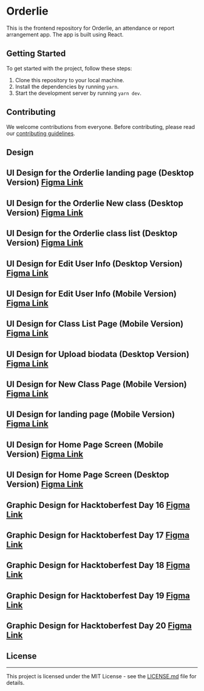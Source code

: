 # Orderlie

This is the frontend repository for Orderlie, an attendance or report arrangement app. The app is built using React.

## Getting Started

To get started with the project, follow these steps:

1. Clone this repository to your local machine.
2. Install the dependencies by running `yarn`.
3. Start the development server by running `yarn dev`.

## Contributing

We welcome contributions from everyone. Before contributing, please read our [contributing guidelines](https://github.com/gray-adeyi/orderlie/blob/main/CONTRIBUTING.md).

## Design

## UI Design for the Orderlie landing page (Desktop Version) [Figma Link](https://www.figma.com/file/BZfwIjXSx7DJUkjEO6Q2O0/Ordelie?type=design&node-id=137-23&mode=design&t=Uw14QQYPDUrTp9MP-4)

## UI Design for the Orderlie New class (Desktop Version) [Figma Link](https://www.figma.com/file/BZfwIjXSx7DJUkjEO6Q2O0/Ordelie?type=design&node-id=24-15&mode=design&t=Uw14QQYPDUrTp9MP-4)

## UI Design for the Orderlie class list (Desktop Version) [Figma Link](https://www.figma.com/file/BZfwIjXSx7DJUkjEO6Q2O0/Ordelie?type=design&node-id=50-19&mode=design&t=7VED44rQgBdBhACP-4)

## UI Design for Edit User Info (Desktop Version) [Figma Link](https://www.figma.com/file/BZfwIjXSx7DJUkjEO6Q2O0/Ordelie?type=design&node-id=39-20&mode=design&t=tq72eL8pIMNWrPk4-4)

## UI Design for Edit User Info (Mobile Version) [Figma Link](https://www.figma.com/file/BZfwIjXSx7DJUkjEO6Q2O0/Ordelie?type=design&node-id=163-160&mode=design&t=7VED44rQgBdBhACP-4)

## UI Design for Class List Page (Mobile Version) [Figma Link](https://www.figma.com/file/BZfwIjXSx7DJUkjEO6Q2O0/Ordelie?type=design&node-id=171-23&mode=design&t=6viTFj522UpmlSUX-4)

## UI Design for Upload biodata (Desktop Version) [Figma Link](https://www.figma.com/file/BZfwIjXSx7DJUkjEO6Q2O0/Ordelie?type=design&node-id=51-82&mode=design&t=7VED44rQgBdBhACP-4)

## UI Design for New Class Page (Mobile Version) [Figma Link](https://www.figma.com/file/BZfwIjXSx7DJUkjEO6Q2O0/Ordelie?type=design&node-id=163-202&mode=design&t=hcfykl2ziDsxBrPT-4)

## UI Design for landing page (Mobile Version) [Figma Link](https://www.figma.com/file/BZfwIjXSx7DJUkjEO6Q2O0/Ordelie?type=design&node-id=151-23&mode=design&t=tksM67seUg2hg6K0-4)

## UI Design for Home Page Screen (Mobile Version) [Figma Link](https://www.figma.com/file/BZfwIjXSx7DJUkjEO6Q2O0/Ordelie?type=design&node-id=180-2&mode=design&t=v8eNYj12W5Mhw86u-4)

## UI Design for Home Page Screen (Desktop Version) [Figma Link](https://www.figma.com/file/BZfwIjXSx7DJUkjEO6Q2O0/Ordelie?type=design&node-id=156-24&mode=design&t=v8eNYj12W5Mhw86u-4)

## Graphic Design for Hacktoberfest Day 16 [Figma Link](https://www.figma.com/file/w1Hoj9ESFonR8tDl5WLedU/Event-Management?type=design&node-id=410-2&mode=design&t=bu9hgnQ9horONEgc-4)

## Graphic Design for Hacktoberfest Day 17 [Figma Link](https://www.figma.com/file/w1Hoj9ESFonR8tDl5WLedU/Event-Management?type=design&node-id=410-324&mode=design&t=sEVBXpCFhQF5x81V-4)

## Graphic Design for Hacktoberfest Day 18 [Figma Link](https://www.figma.com/file/w1Hoj9ESFonR8tDl5WLedU/Event-Management?type=design&node-id=410-762&mode=design&t=fNEEzAPqjS77a5mF-4)

## Graphic Design for Hacktoberfest Day 19 [Figma Link](https://www.figma.com/file/w1Hoj9ESFonR8tDl5WLedU/Event-Management?type=design&node-id=410-1204&mode=design&t=fNEEzAPqjS77a5mF-4)

## Graphic Design for Hacktoberfest Day 20 [Figma Link](https://www.figma.com/file/w1Hoj9ESFonR8tDl5WLedU/Event-Management?type=design&node-id=410-1557&mode=design&t=fNEEzAPqjS77a5mF-4)
## License
****
This project is licensed under the MIT License - see the [LICENSE.md](LICENSE.md) file for details.
